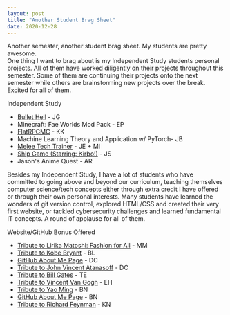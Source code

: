 ```yaml
---
layout: post
title: "Another Student Brag Sheet"
date: 2020-12-28   
---
```


Another semester, another student brag sheet. My students are pretty awesome.  
One thing I want to brag about is my Independent Study students personal projects. All of them have worked diligently on their projects throughout this semester. Some of them are continuing their projects onto the next semester while others are brainstorming new projects over the break. Excited for all of them.

Independent Study
- [Bullet Hell](https://github.com/Youngthanael/bulletHellGame) - JG
- Minecraft: Fae Worlds Mod Pack - EP
- [FlatRPGMC](https://github.com/21stKyleK/FlatRpgMC) - KK
- Machine Learning Theory and Application w/ PyTorch- JB
- [Melee Tech Trainer](https://github.com/jackay0/MELEE_TECH_TRAINER) - JE + MI
- [Ship Game (Starring: Kirbo!)](https://github.com/Jshigoodies/ShipGame) - JS
- Jason's Anime Quest - AR


Besides my Independent Study, I have a lot of students who have committed to going above and beyond our curriculum, teaching themselves computer science/tech concepts either through extra credit I have offered or through their own personal interests. Many students have learned the wonders of git version control, explored HTML/CSS and created their very first website, or tackled cybersecurity challenges and learned fundamental IT concepts. A round of applause for all of them. 

Website/GitHub Bonus Offered
- [Tribute to Lirika Matoshi: Fashion for All](https://codepen.io/malloriemack/full/GRjpPPp) - MM
- [Tribute to Kobe Bryant](https://codepen.io/brianna504/full/oNxrvVM) - BL
- [GitHub About Me Page](https://corvad.github.io/Airplane-Info/) - DC
- [Tribute to John Vincent Atanasoff](https://codepen.io/corvad/full/dyMxgpN) - DC
- [Tribute to Bill Gates](https://codepen.io/timure4/full/VwjZRXd) - TE
- [Tribute to Vincent Van Gogh](https://codepen.io/100031432/pen/ZEOEbrO?editors=1100) - EH
- [Tribute to Yao Ming](https://codepen.io/brandonnguyen4/full/wvWvwaq) - BN
- [GitHub About Me Page](https://cbrandonnguyen.github.io/blogpost/) - BN
- [Tribute to Richard Feynman](https://codepen.io/0001080761/full/OJXJobJ) - KN
